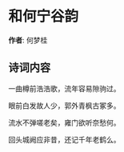# 和何宁谷韵

**作者**: 何梦桂

## 诗词内容

一曲樽前浩浩歌，流年容易隙驹过。

眼前白发故人少，郭外青枫古冢多。

流水不弹嗟老矣，雍门欲听奈愁何。

回头城阙应非昔，还记千年老鹤么。

